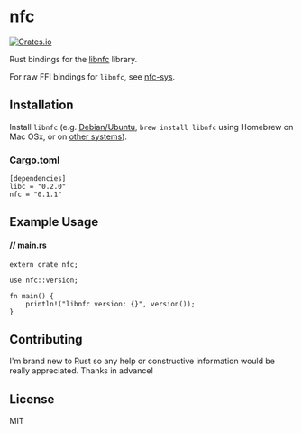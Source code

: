 # nfc

[![Crates.io](https://img.shields.io/crates/v/nfc.svg?maxAge=2592000)](https://crates.io/crates/nfc)

Rust bindings for the [libnfc](https://github.com/nfc-tools/libnfc) library.

For raw FFI bindings for `libnfc`, see [nfc-sys](https://github.com/dsgriffin/nfc-sys).

## Installation

Install `libnfc` (e.g. [Debian/Ubuntu](http://nfc-tools.org/index.php?title=Libnfc#Debian_.2F_Ubuntu), `brew install libnfc` using Homebrew on Mac OSx, or on [other systems](http://nfc-tools.org/index.php?title=Libnfc#Installation)).

### Cargo.toml

    [dependencies]
    libc = "0.2.0"
    nfc = "0.1.1"
    
## Example Usage

#### // main.rs    
    extern crate nfc;
    
    use nfc::version;
    
    fn main() {
        println!("libnfc version: {}", version());
    }
    
## Contributing
    
I'm brand new to Rust so any help or constructive information would be really appreciated. Thanks in advance!    
    
## License
    
MIT    
